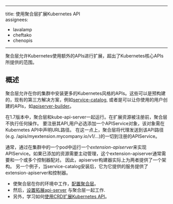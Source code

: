 <!--
---
title: Extending the Kubernetes API with the aggregation layer
assignees:
- lavalamp
- cheftako
- chenopis
---
-->
---
title: 使用聚合层扩展Kubernetes API  
assignees:
- lavalamp
- cheftako
- chenopis
---

<!--
{% capture overview %}

The aggregation layer allows Kubernetes to be extended with additional APIs, beyond what is offered by the core Kubernetes APIs. 

{% endcapture %}

{% capture body %}
-->
聚合层允许Kubernetes使用额外的APIs进行扩展，超出了Kubernetes核心APIs所提供的范围。

<!--
## Overview

The aggregation layer enables installing additional Kubernetes-style APIs in your cluster. These can either be pre-built, existing 3rd party solutions, such as [service-catalog](https://github.com/kubernetes-incubator/service-catalog/blob/master/README.md), or user-created APIs like [apiserver-builder](https://github.com/kubernetes-incubator/apiserver-builder/blob/master/README.md), which can get you started.
-->
## 概述

聚合层允许在你的集群中安装更多的Kubernetes风格的APIs。这些可以是预构建的，现有的第三方解决方案，例如[service-catalog](https://github.com/kubernetes-incubator/service-catalog/blob/master/README.md),
或者是可以让你使用的用户创建的APIs，如[apiserver-builder](https://github.com/kubernetes-incubator/apiserver-builder/blob/master/README.md)。

<!--
In 1.7 the aggregation layer runs in-process with the kube-apiserver. Until an extension resource is registered, the aggregation layer will do nothing. To register their API, users must add an APIService object, which "claims" the URL path in the Kubernetes API. At that point, the aggregation layer will proxy anything sent to that API path (e.g. /apis/myextension.mycompany.io/v1/…) to the registered APIService. 

Ordinarily, the APIService will be implemented by an *extension-apiserver* in a pod running in the cluster. This extension-apiserver will normally need to be paired with one or more controllers if active management of the added resources is needed. As a result, the apiserver-builder will actually provide a skeleton for both. As another example, when the service-catalog is installed, it provides both the extension-apiserver and controller for the services it provides.
-->
在1.7版本中，聚合层和kube-api-server一起运行。在扩展资源被注册前，聚合层不执行任何操作。
要注册其API,用户必选添加一个APIService对象，该对象需在Kubernetes API中声明URL路径。
在这一点上，聚合层将代理发送到该API路径(e.g. /apis/myextension.mycompany.io/v1/…)的一切到注册的APIService。

通常，通过在集群中的一个pod中运行一个*extension-apiserver*来实现APIService。如果已添加的资源需要主动管理，这个extension-apiserver通常需要和一个或多个控制器配对。
因此，apiserver构建器实际上为两者提供了一个架构。
另一个例子，当service-catalog安装后，它为它提供的服务提供了extension-apiserver和控制器。

<!--
{% endcapture %}

{% capture whatsnext %}

* To get the aggregator working in your environment, [configure the aggregation layer](/docs/tasks/access-kubernetes-api/configure-aggregation-layer/).
* Then, [setup an extension api-server](/docs/tasks/access-kubernetes-api/setup-extension-api-server/) to work with the aggregation layer.
* Also, learn how to [extend the Kubernetes API using Custom Resource Definitions](/docs/tasks/access-kubernetes-api/extend-api-custom-resource-definitions/).

{% endcapture %}

{% include templates/concept.md %}
-->
* 使聚合层在你的环境中工作，[配置聚合层](/docs/tasks/access-kubernetes-api/configure-aggregation-layer/)。
* 然后，[设置拓展api-server](/docs/tasks/access-kubernetes-api/setup-extension-api-server/) 与聚合层一起工作.
* 另外，学习如何[使用CRD扩展Kubernetes API](/docs/tasks/access-kubernetes-api/extend-api-custom-resource-definitions/)。
